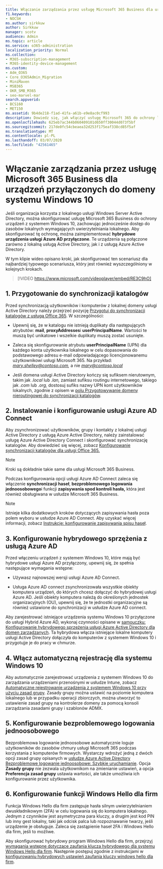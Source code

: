 ```yaml
---
title: Włączanie zarządzania przez usługę Microsoft 365 Business dla urządzeń przyłączonych do domeny systemu Windows 10
f1.keywords:
- NOCSH
ms.author: sirkkuw
author: Sirkkuw
manager: scotv
audience: Admin
ms.topic: article
ms.service: o365-administration
localization_priority: Normal
ms.collection:
- M365-subscription-management
- M365-identity-device-management
ms.custom:
- Adm_O365
- Core_O365Admin_Migration
- MiniMaven
- MSB365
- OKR_SMB_M365
- seo-marvel-mar
search.appverid:
- BCS160
- MET150
ms.assetid: 9b4de218-f1ad-41fa-a61b-e9e8ac0cf993
description: Dowiedz się, jak włączyć usługę Microsoft 365 do ochrony lokalnych urządzeń z systemem Windows 10 połączonych z usługą Active Directory w zaledwie kilku krokach.
ms.openlocfilehash: 625eb7ac344b060409101d650ff30044d073f5bf
ms.sourcegitcommit: 217de0fc54cbeaea32d253f175eaf338cd85f5af
ms.translationtype: MT
ms.contentlocale: pl-PL
ms.lasthandoff: 03/07/2020
ms.locfileid: "42561465"
---
```

# <a name="enable-domain-joined-windows-10-devices-to-be-managed-by-microsoft-365-business"></a>Włączanie zarządzania przez usługę Microsoft 365 Business dla urządzeń przyłączonych do domeny systemu Windows 10

Jeśli organizacja korzysta z lokalnego usługi Windows Server Active Directory, można skonfigurować usługę Microsoft 365 Business do ochrony urządzeń z systemem Windows 10, zachowując jednocześnie dostęp do zasobów lokalnych wymagających uwierzytelniania lokalnego.
Aby skonfigurować tę ochronę, można zaimplementować **hybrydowe urządzenia usługi Azure AD przyłączone**. Te urządzenia są połączone zarówno z lokalną usługą Active Directory, jak i z usługą Azure Active Directory.

W tym klipie wideo opisano kroki, jak skonfigurować ten scenariusz dla najbardziej typowego scenariusza, który jest również wyszczególniony w kolejnych krokach.

> [!VIDEO https://www.microsoft.com/videoplayer/embed/RE3C9hO]
  

## <a name="1-prepare-for-directory-synchronization"></a>1. Przygotowanie do synchronizacji katalogów 

Przed synchronizacją użytkowników i komputerów z lokalnej domeny usługi Active Directory należy przejrzeć pozycję [Przygotuj do synchronizacji katalogów z usługą Office 365](https://docs.microsoft.com/office365/enterprise/prepare-for-directory-synchronization). W szczególności:

   - Upewnij się, że w katalogu nie istnieją duplikaty dla następujących atrybutów: **mail**, **proxyAddresses**i **userPrincipalName**. Wartości te muszą być unikatowe i wszelkie duplikaty muszą zostać usunięte.
   
   - Zaleca się skonfigurowanie atrybutu **userPrincipalName** (UPN) dla każdego konta użytkownika lokalnego w celu dopasowania do podstawowego adresu e-mail odpowiadającego licencjonowanemu użytkownikowi usługi Microsoft 365. Na przykład: *mary.shelley@contoso.com,* a nie *mary@contoso.local*
   
   - Jeśli domena usługi Active Directory kończy się sufiksem nierutownym, takim jak *.local* lub *.lan,* zamiast sufiksu routingu internetowego, takiego jak *.com* lub *.org,* dostosuj sufiks nazwy UPN kont użytkowników lokalnych, zgodnie z opisem w [polu Przygotowywanie domeny nieroutingowej do synchronizacji katalogów](https://docs.microsoft.com/office365/enterprise/prepare-a-non-routable-domain-for-directory-synchronization). 

## <a name="2-install-and-configure-azure-ad-connect"></a>2. Instalowanie i konfigurowanie usługi Azure AD Connect

Aby zsynchronizować użytkowników, grupy i kontakty z lokalnej usługi Active Directory z usługą Azure Active Directory, należy zainstalować usługę Azure Active Directory Connect i skonfigurować synchronizację katalogów. Aby dowiedzieć się więcej, zobacz [Konfigurowanie synchronizacji katalogów dla usługi Office 365.](https://support.office.com/article/1b3b5318-6977-42ed-b5c7-96fa74b08846)

> [!NOTE]
> Kroki są dokładnie takie same dla usługi Microsoft 365 Business. 

Podczas konfigurowania opcji usługi Azure AD Connect zaleca się włączenie **synchronizacji haseł**, **bezproblemowego logowania jednoosobowego**i funkcji **zapisywania spod kontroli hasła,** która jest również obsługiwana w usłudze Microsoft 365 Business.

> [!NOTE]
> Istnieje kilka dodatkowych kroków dotyczących zapisywania hasła poza polem wyboru w usłudze Azure AD Connect. Aby uzyskać więcej informacji, zobacz [Instrukcje: konfigurowanie zapisywania spisu haseł](https://docs.microsoft.com/azure/active-directory/authentication/howto-sspr-writeback). 

## <a name="3-configure-hybrid-azure-ad-join"></a>3. Konfigurowanie hybrydowego sprzężenia z usługą Azure AD

Przed włączeniu urządzeń z systemem Windows 10, które mają być hybrydowe usługi Azure AD przyłączony, upewnij się, że spełnia następujące wymagania wstępne:

   - Używasz najnowszej wersji usługi Azure AD Connect.

   - Usługa Azure AD connect zsynchronizowała wszystkie obiekty komputera urządzeń, do których chcesz dołączyć do hybrydowej usługi Azure AD. Jeśli obiekty komputera należą do określonych jednostek organizacyjnych (OU), upewnij się, że te jednostki organizacyjne są również ustawione do synchronizacji w usłudze Azure AD connect.

Aby zarejestrować istniejące urządzenia systemu Windows 10 przyłączone do usługi Hybrid Azure AD, wykonaj czynności opisane w [samouczku: Konfigurowanie hybrydowego sprzężenia usługi Azure Active Directory dla domen zarządzanych](https://docs.microsoft.com/azure/active-directory/devices/hybrid-azuread-join-managed-domains#configure-hybrid-azure-ad-join). Ta hybrydowa włącza istniejące lokalne komputery usługi Active Directory dołączyła do komputerów z systemem Windows 10 i przygotujje je do pracy w chmurze.
    
## <a name="4-enable-automatic-enrollment-for-windows-10"></a>4. Włącz automatyczną rejestrację dla systemu Windows 10

 Aby automatycznie zarejestrować urządzenia z systemem Windows 10 do zarządzania urządzeniami przenośnymi w usłudze Intune, zobacz [Automatyczne rejestrowanie urządzenia z systemem Windows 10 przy użyciu zasad grupy](https://docs.microsoft.com/windows/client-management/mdm/enroll-a-windows-10-device-automatically-using-group-policy). Zasady grupy można ustawić na poziomie komputera lokalnego lub w przypadku operacji zbiorczych, można utworzyć to ustawienie zasad grupy na kontrolerze domeny za pomocą konsoli zarządzania zasadami grupy i szablonów ADMX.

## <a name="5-configure-seamless-single-sign-on"></a>5. Konfigurowanie bezproblemowego logowania jednoosobowego

  Bezproblemowa logowanie jednoosobowe automatycznie loguje użytkowników do zasobów chmury usługi Microsoft 365 podczas korzystania z komputerów firmowych. Wystarczy wdrożyć jedną z dwóch opcji zasad grupy opisanych w [usłudze Azure Active Directory Bezproblemowe logowanie jednoosobowe: Szybkie uruchamianie](https://docs.microsoft.com/azure/active-directory/hybrid/how-to-connect-sso-quick-start#step-2-enable-the-feature). Opcja **Zasady grupy** nie zezwala użytkownikom na zmienianie ustawień, a opcja **Preferencja zasad grupy** ustawia wartości, ale także umożliwia ich konfigurowanie przez użytkownika.

## <a name="6-set-up-windows-hello-for-business"></a>6. Konfigurowanie funkcji Windows Hello dla firm

 Funkcja Windows Hello dla firm zastępuje hasła silnym uwierzytelnianiem dwuskładnikowym (2FA) w celu logowania się do komputera lokalnego. Jednym z czynników jest asymetryczna para kluczy, a drugim jest kod PIN lub inny gest lokalny, taki jak odcisk palca lub rozpoznawanie twarzy, jeśli urządzenie je obsługuje. Zaleca się zastąpienie haseł 2FA i Windows Hello dla firm, jeśli to możliwe.

Aby skonfigurować hybrydowy program Windows Hello dla firm, przejrzyj [wymagania wstępne dotyczące zaufania klucza hybrydowego dla systemu Windows Hello dla firm](https://docs.microsoft.com/windows/security/identity-protection/hello-for-business/hello-hybrid-key-trust-prereqs). Następnie postępuj zgodnie z instrukcjami w [konfigurowaniu hybrydowych ustawień zaufania kluczy windows hello dla firm](https://docs.microsoft.com/windows/security/identity-protection/hello-for-business/hello-hybrid-key-whfb-settings). 
